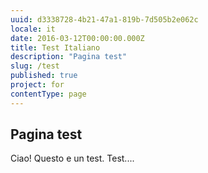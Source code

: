 ```yaml
---
uuid: d3338728-4b21-47a1-819b-7d505b2e062c
locale: it
date: 2016-03-12T00:00:00.000Z
title: Test Italiano
description: "Pagina test"
slug: /test
published: true
project: for
contentType: page
---
```


## Pagina test

Ciao! Questo e un test. Test....